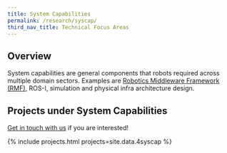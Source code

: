 ```yaml
---
title: System Capabilities
permalink: /research/syscap/
third_nav_title: Technical Focus Areas
---
```

## Overview  
System capabilities are general components that robots required across multiple domain sectors. Examples are [Robotics Middleware Framework (RMF)](/who-we-are/abbreviations/#rmf), ROS-I, simulation and physical infra architecture design.

## Projects under System Capabilities

[Get in touch with us](/contact-us/) if you are interested!

{% include projects.html projects=site.data.4syscap %}